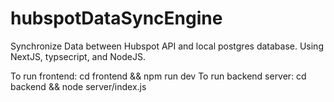 # hubspotDataSyncEngine

Synchronize Data between Hubspot API and local postgres database.
Using NextJS, typsecript, and NodeJS.

To run frontend: cd frontend && npm run dev
To run backend server: cd backend && node server/index.js
